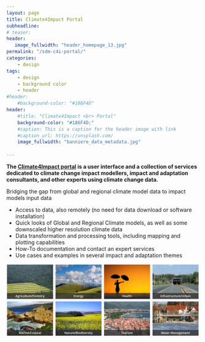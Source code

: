 ```yaml
---
layout: page
title: Climate4Impact Portal
subheadline: 
# teaser: 
header:
   image_fullwidth: "header_homepage_13.jpg"
permalink: "/sdm-c4i-portal/"
categories:
    - design
tags:
    - design
    - background color
    - header
#header:
    #background-color: "#186F4D"
header:
    #title: "Climate4Impact <br> Portal"
    background-color: "#186F4D;"
    #caption: This is a caption for the header image with link
    #caption_url: https://unsplash.com/
    image_fullwidth: "banniere_data_metadata.jpg"

---
```


**The [Climate4Impact portal](https://dev.climate4impact.eu/c4i-frontend/) is a user interface and a collection of services dedicated to climate change impact modellers, impact and adaptation consultants, and other experts using climate change data.**

Bridging the gap from global and regional climate model data to impact models input data

- Access to data, also remotely (no need for data download or software installation)
- Quick looks of Global and Regional Climate models, as well as some downscaled higher resolution climate data
- Data transformation and processing tools, including mapping and plotting capabilities
- How-To documentation and contact an expert services
- Use cases and examples in several impact and adaptation themes


![climate4impact](../images/climate4impact.png)
